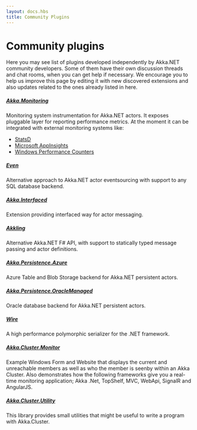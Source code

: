 ```yaml
---
layout: docs.hbs
title: Community Plugins
---
```

# Community plugins

Here you may see list of plugins developed independently by Akka.NET community developers. Some of them have their own discussion threads and chat rooms, when you can get help if necessary. We encourage you to help us improve this page by editing it with new discovered extensions and also updates related to the ones already listed in here.


##### [Akka.Monitoring](https://github.com/Aaronontheweb/akka-monitoring)

Monitoring system instrumentation for Akka.NET actors. It exposes pluggable layer for reporting performance metrics. At the moment it can be integrated with external monitoring systems like:

- [StatsD](https://github.com/etsy/statsd)
- [Microsoft AppInsights](https://www.visualstudio.com/features/application-insights-vs)
- [Windows Performance Counters](https://msdn.microsoft.com/pl-pl/library/windows/desktop/aa373083%28v=vs.85%29.aspx)


##### [Even](https://github.com/evendotnet/Even)

Alternative approach to Akka.NET actor eventsourcing with support to any SQL database backend.

##### [Akka.Interfaced](https://github.com/SaladbowlCreative/Akka.Interfaced)

Extension providing interfaced way for actor messaging.

##### [Akkling](https://github.com/Horusiath/Akkling)

Alternative Akka.NET F# API, with support to statically typed message passing and actor definitions.

##### [Akka.Persistence.Azure](https://github.com/4deeptech/Akka.Persistence.Azure)

Azure Table and Blob Storage backend for Akka.NET persistent actors.

##### [Akka.Persistence.OracleManaged](https://github.com/DamianReeves/Akka.Persistence.OracleManaged)

Oracle database backend for Akka.NET persistent actors.

##### [Wire](https://github.com/akkadotnet/Wire)

A high performance polymorphic serializer for the .NET framework.

##### [Akka.Cluster.Monitor](https://github.com/cgstevens/Akka.Cluster.Monitor)

Example Windows Form and Website that displays the current and unreachable members as well as who the member is seenby within an Akka Cluster. Also demonstrates how the following frameworks give you a real-time monitoring application; Akka .Net, TopShelf, MVC, WebApi, SignalR and AngularJS.

##### [Akka.Cluster.Utility](https://github.com/SaladLab/Akka.Cluster.Utility)

This library provides small utilities that might be useful to write a program with Akka.Cluster.


